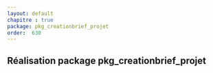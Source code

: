 ```yaml
---
layout: default
chapitre : true
package: pkg_creationbrief_projet
order:  630
---
```


## Réalisation package pkg_creationbrief_projet

